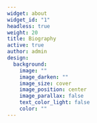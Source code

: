 ```yaml
---
widget: about
widget_id: "1"
headless: true
weight: 20
title: Biography
active: true
author: admin
design:
  background:
    image: ""
    image_darken: ""
    image_size: cover
    image_position: center
    image_parallax: false
    text_color_light: false
    color: ""
---
```

